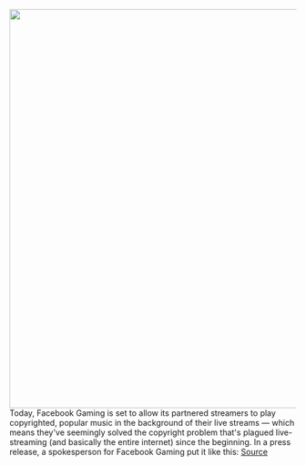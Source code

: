 <img src='https://cdn.vox-cdn.com/thumbor/WpIEjDj67l3Me2OAv9Y-cBzG6OY=/0x0:2040x1360/1200x800/filters:focal(857x517:1183x843)/cdn.vox-cdn.com/uploads/chorus_image/image/67403735/acastro_180522_facebook_0002.5.jpg' width='700px' /><br/>
Today, Facebook Gaming is set to allow its partnered streamers to play copyrighted, popular music in the background of their live streams — which means they've seemingly solved the copyright problem that's plagued live-streaming (and basically the entire internet) since the beginning. In a press release, a spokesperson for Facebook Gaming put it like this:
<a href='https://www.theverge.com/2020/9/14/21436136/facebook-gaming-partnered-streamer-copyright-music-riaa-twitch-youtube'> Source <a/>